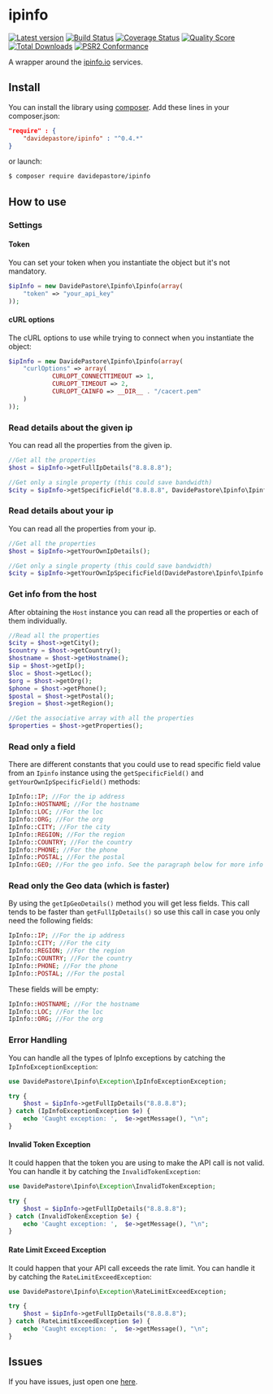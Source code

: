 ipinfo
======

[![Latest version][ico-version]][link-packagist]
[![Build Status][ico-travis]][link-travis]
[![Coverage Status][ico-scrutinizer]][link-scrutinizer]
[![Quality Score][ico-code-quality]][link-code-quality]
[![Total Downloads][ico-downloads]][link-downloads]
[![PSR2 Conformance][ico-styleci]][link-styleci]


A wrapper around the [ipinfo.io](http://ipinfo.io/) services.


Install
-------

You can install the library using [composer](https://getcomposer.org/). Add these lines in your composer.json:

```json
"require" : {
	"davidepastore/ipinfo" : "^0.4.*"
}
```

or launch:

```sh
$ composer require davidepastore/ipinfo
```

How to use
----------

### Settings

#### Token

You can set your token when you instantiate the object but it's not mandatory.

```php
$ipInfo = new DavidePastore\Ipinfo\Ipinfo(array(
	"token" => "your_api_key"
));
```

#### cURL options

The cURL options to use while trying to connect when you instantiate the object:

```php
$ipInfo = new DavidePastore\Ipinfo\Ipinfo(array(
	"curlOptions" => array(
            CURLOPT_CONNECTTIMEOUT => 1,
            CURLOPT_TIMEOUT => 2,
            CURLOPT_CAINFO => __DIR__ . "/cacert.pem"
    )
));
```

### Read details about the given ip

You can read all the properties from the given ip.

```php
//Get all the properties
$host = $ipInfo->getFullIpDetails("8.8.8.8");

//Get only a single property (this could save bandwidth)
$city = $ipInfo->getSpecificField("8.8.8.8", DavidePastore\Ipinfo\Ipinfo::CITY);
```

### Read details about your ip

You can read all the properties from your ip.

```php
//Get all the properties
$host = $ipInfo->getYourOwnIpDetails();

//Get only a single property (this could save bandwidth)
$city = $ipInfo->getYourOwnIpSpecificField(DavidePastore\Ipinfo\Ipinfo::CITY);
```

### Get info from the host

After obtaining the `Host` instance you can read all the properties or each of them individually.

```php
//Read all the properties
$city = $host->getCity();
$country = $host->getCountry();
$hostname = $host->getHostname();
$ip = $host->getIp();
$loc = $host->getLoc();
$org = $host->getOrg();
$phone = $host->getPhone();
$postal = $host->getPostal();
$region = $host->getRegion();

//Get the associative array with all the properties
$properties = $host->getProperties();
```

### Read only a field

There are different constants that you could use to read specific field value from an `Ipinfo` instance using the `getSpecificField()` and `getYourOwnIpSpecificField()` methods:

```php
IpInfo::IP; //For the ip address
IpInfo::HOSTNAME; //For the hostname
IpInfo::LOC; //For the loc
IpInfo::ORG; //For the org
IpInfo::CITY; //For the city
IpInfo::REGION; //For the region
IpInfo::COUNTRY; //For the country
IpInfo::PHONE; //For the phone
IpInfo::POSTAL; //For the postal
IpInfo::GEO; //For the geo info. See the paragraph below for more info
```

### Read only the Geo data (which is faster)

By using the `getIpGeoDetails()` method you will get less fields. This call tends to be faster than `getFullIpDetails()` so use this call in case you only need the following fields:

```php
IpInfo::IP; //For the ip address
IpInfo::CITY; //For the city
IpInfo::REGION; //For the region
IpInfo::COUNTRY; //For the country
IpInfo::PHONE; //For the phone
IpInfo::POSTAL; //For the postal
```

These fields will be empty:
```php
IpInfo::HOSTNAME; //For the hostname
IpInfo::LOC; //For the loc
IpInfo::ORG; //For the org
```

### Error Handling

You can handle all the types of IpInfo exceptions by catching the `IpInfoExceptionException`:

```php
use DavidePastore\Ipinfo\Exception\IpInfoExceptionException;

try {
    $host = $ipInfo->getFullIpDetails("8.8.8.8");
} catch (IpInfoExceptionException $e) {
    echo 'Caught exception: ',  $e->getMessage(), "\n";
}
```

#### Invalid Token Exception

It could happen that the token you are using to make the API call is not valid. You can handle it by catching the `InvalidTokenException`:

```php
use DavidePastore\Ipinfo\Exception\InvalidTokenException;

try {
    $host = $ipInfo->getFullIpDetails("8.8.8.8");
} catch (InvalidTokenException $e) {
    echo 'Caught exception: ',  $e->getMessage(), "\n";
}
```

#### Rate Limit Exceed Exception

It could happen that your API call exceeds the rate limit. You can handle it by catching the `RateLimitExceedException`:

```php
use DavidePastore\Ipinfo\Exception\RateLimitExceedException;

try {
    $host = $ipInfo->getFullIpDetails("8.8.8.8");
} catch (RateLimitExceedException $e) {
    echo 'Caught exception: ',  $e->getMessage(), "\n";
}
```

Issues
-------

If you have issues, just open one [here](https://github.com/DavidePastore/ipinfo/issues).


[ico-version]: https://img.shields.io/packagist/v/DavidePastore/ipinfo.svg?style=flat-square
[ico-travis]: https://travis-ci.org/DavidePastore/ipinfo.svg?branch=master
[ico-scrutinizer]: https://img.shields.io/scrutinizer/coverage/g/DavidePastore/ipinfo.svg?style=flat-square
[ico-code-quality]: https://img.shields.io/scrutinizer/g/davidepastore/ipinfo.svg?style=flat-square
[ico-downloads]: https://img.shields.io/packagist/dt/DavidePastore/ipinfo.svg?style=flat-square
[ico-styleci]: https://styleci.io/repos/24985619/shield

[link-packagist]: https://packagist.org/packages/DavidePastore/ipinfo
[link-travis]: https://travis-ci.org/DavidePastore/ipinfo
[link-scrutinizer]: https://scrutinizer-ci.com/g/DavidePastore/ipinfo/code-structure
[link-code-quality]: https://scrutinizer-ci.com/g/DavidePastore/ipinfo
[link-downloads]: https://packagist.org/packages/DavidePastore/ipinfo
[link-styleci]: https://styleci.io/repos/24985619/
